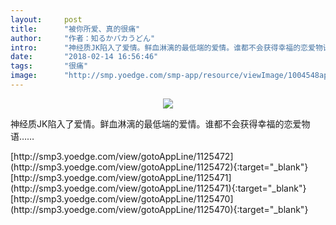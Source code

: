 ```yaml
---
layout:     post
title:      "被你所爱、真的很痛"
author:     "作者：知るかバカうどん"
intro:      "神经质JK陷入了爱情。鲜血淋漓的最低端的爱情。谁都不会获得幸福的恋爱物语……"
date:       "2018-02-14 16:56:46"
tags:       "很痛"
image:      "http://smp.yoedge.com/smp-app/resource/viewImage/1004548appline.png"
---
```

<div style="text-align: center">
<p><img src="http://smp.yoedge.com/smp-app/resource/viewImage/1004548appline.png"/></p>
</div>
<p class="post-meta">
<span>神经质JK陷入了爱情。鲜血淋漓的最低端的爱情。谁都不会获得幸福的恋爱物语……</span>
</p>
[http://smp3.yoedge.com/view/gotoAppLine/1125472](http://smp3.yoedge.com/view/gotoAppLine/1125472){:target="_blank"}
[http://smp3.yoedge.com/view/gotoAppLine/1125471](http://smp3.yoedge.com/view/gotoAppLine/1125471){:target="_blank"}
[http://smp3.yoedge.com/view/gotoAppLine/1125470](http://smp3.yoedge.com/view/gotoAppLine/1125470){:target="_blank"}


